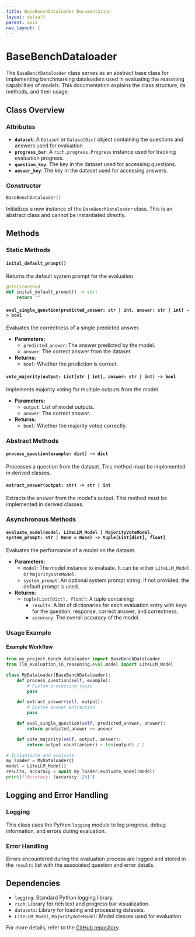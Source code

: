 ```yaml
---
title: BaseBenchDataloader Documentation
layout: default
parent: apis
nav_layout: 1
---
```


# BaseBenchDataloader

The `BaseBenchDataloader` class serves as an abstract base class for implementing benchmarking dataloaders used in evaluating the reasoning capabilities of models. This documentation explains the class structure, its methods, and their usage.

## Class Overview

### Attributes

- **`dataset`**: A `Dataset` or `DatasetDict` object containing the questions and answers used for evaluation.
- **`progress_bar`**: A `rich.progress.Progress` instance used for tracking evaluation progress.
- **`question_key`**: The key in the dataset used for accessing questions.
- **`answer_key`**: The key in the dataset used for accessing answers.

### Constructor

```python
BaseBenchDataloader()
```

Initializes a new instance of the `BaseBenchDataloader` class. This is an abstract class and cannot be instantiated directly.

## Methods

### Static Methods

#### `inital_default_prompt()`

Returns the default system prompt for the evaluation.

```python
@staticmethod
def inital_default_prompt() -> str:
    return ""
```

#### `eval_single_question(predicted_answer: str | int, answer: str | int) -> bool`

Evaluates the correctness of a single predicted answer.

- **Parameters:**
  - `predicted_answer`: The answer predicted by the model.
  - `answer`: The correct answer from the dataset.
- **Returns:**
  - `bool`: Whether the prediction is correct.

#### `vote_majority(output: List[str | int], answer: str | int) -> bool`

Implements majority voting for multiple outputs from the model.

- **Parameters:**
  - `output`: List of model outputs.
  - `answer`: The correct answer.
- **Returns:**
  - `bool`: Whether the majority voted correctly.

### Abstract Methods

#### `process_question(example: dict) -> dict`

Processes a question from the dataset. This method must be implemented in derived classes.

#### `extract_answer(output: str) -> str | int`

Extracts the answer from the model's output. This method must be implemented in derived classes.

### Asynchronous Methods

#### `evaluate_model(model: LiteLLM_Model | MajorityVoteModel, system_prompt: str | None = None) -> tuple[List[dict], float]`

Evaluates the performance of a model on the dataset.

- **Parameters:**
  - `model`: The model instance to evaluate. It can be either `LiteLLM_Model` or `MajorityVoteModel`.
  - `system_prompt`: An optional system prompt string. If not provided, the default prompt is used.
- **Returns:**
  - `tuple[List[dict], float]`: A tuple containing:
    - `results`: A list of dictionaries for each evaluation entry with keys for the question, response, correct answer, and correctness.
    - `accuracy`: The overall accuracy of the model.

### Usage Example

#### Example Workflow

```python
from my_project.bench_dataloader import BaseBenchDataloader
from llm_evaluation_in_reasoning.eval.model import LiteLLM_Model

class MyDataloader(BaseBenchDataloader):
    def process_question(self, example):
        # Custom processing logic
        pass

    def extract_answer(self, output):
        # Custom answer extraction
        pass

    def eval_single_question(self, predicted_answer, answer):
        return predicted_answer == answer

    def vote_majority(self, output, answer):
        return output.count(answer) > len(output) / 2

# Instantiate and evaluate
my_loader = MyDataloader()
model = LiteLLM_Model()
results, accuracy = await my_loader.evaluate_model(model)
print(f"Accuracy: {accuracy:.2%}")
```

## Logging and Error Handling

### Logging

This class uses the Python `logging` module to log progress, debug information, and errors during evaluation.

### Error Handling

Errors encountered during the evaluation process are logged and stored in the `results` list with the associated question and error details.

## Dependencies

- `logging`: Standard Python logging library.
- `rich`: Library for rich text and progress bar visualization.
- `datasets`: Library for loading and processing datasets.
- `LiteLLM_Model`, `MajorityVoteModel`: Model classes used for evaluation.

For more details, refer to the [GitHub repository](https://github.com/your-repo-link).
